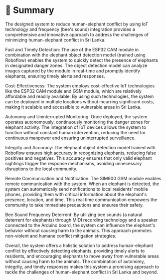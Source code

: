 # 🦣 Summary

The designed system to reduce human-elephant conflict by using IoT technology and frequency (bee's sound) integration provides a comprehensive and innovative approach to address the challenges of minimizing human-elephant conflict in Sri Lanka.

Fast and Timely Detection: The use of the ESP32 CAM module in combination with the elephant object detection model (trained using Roboflow) enables the system to quickly detect the presence of elephants in designated danger zones. The object detection model can analyze images captured by the module in real-time and promptly identify elephants, ensuring timely alerts and responses.

Cost-Effectiveness: The system employs cost-effective IoT technologies like the ESP32 CAM module and GSM module, which are relatively affordable and readily available. By using such technologies, the system can be deployed in multiple locations without incurring significant costs, making it scalable and accessible to vulnerable areas in Sri Lanka.

Autonomy and Uninterrupted Monitoring: Once deployed, the system operates autonomously, continuously monitoring the danger zones for elephant activity. The integration of IoT devices allows the system to function without constant human intervention, reducing the need for continuous manpower and ensuring uninterrupted surveillance.

Integrity and Accuracy: The elephant object detection model trained with Roboflow ensures high accuracy in recognizing elephants, reducing false positives and negatives. This accuracy ensures that only valid elephant sightings trigger the response mechanisms, avoiding unnecessary disruptions to the local community.

Remote Communication and Notification: The SIM900 GSM module enables remote communication with the system. When an elephant is detected, the system can automatically send notifications to local residents' mobile phones, providing them with critical information about the elephant's presence, location, and time. This real time communication empowers the community to take immediate precautions and ensures their safety.

Bee Sound Frequency Deterrent: By utilizing bee sounds (a natural deterrent for elephants) through MIDI recording technology and a speaker connected to the Arduino board, the system can influence the elephant's behavior without causing harm to the animals. This approach promotes non-violent and humane conflict mitigation strategies.

Overall, the system offers a holistic solution to address human-elephant conflict by effectively detecting elephants, providing timely alerts to residents, and encouraging elephants to move away from vulnerable areas without causing harm to the animals. The combination of autonomy, integrity, and timely responses makes this system a promising approach to tackle the challenges of human-elephant conflict in Sri Lanka and beyond.
